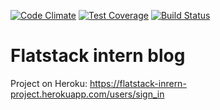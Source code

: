 [![Code Climate](https://codeclimate.com/github/RuslanKhabibullin/intern_project/badges/gpa.svg)](https://codeclimate.com/github/RuslanKhabibullin/intern_project)
[![Test Coverage](https://codeclimate.com/github/RuslanKhabibullin/intern_project/badges/coverage.svg)](https://codeclimate.com/github/RuslanKhabibullin/intern_project/coverage)
[![Build Status](https://semaphoreci.com/api/v1/khabibullin_ruslan/intern_project/branches/master/badge.svg)](https://semaphoreci.com/khabibullin_ruslan/intern_project)
# Flatstack intern blog
Project on Heroku: https://flatstack-inrern-project.herokuapp.com/users/sign_in

